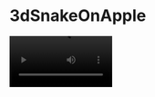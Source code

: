 # 3dSnakeOnApple
<video src='[https://www.youtube.com/watch?v=LVayk8kzoqY]' width=180/>

<h3>Test project for Job application.<p> 
1) MVC is used for game architecture. <p>
2) Implemented Factory, ObjectPool, State Machine pattern. Factory is for Game Objects creation. ObjectPool is used for player body and consumables, StateMachine is used for switching between game states.<p>
3) Player is created at runtime using DI Vcontainer.<p>
4) Game Has Initial Scene Where hapepn main initializations.<p>
To start Game correctly you should be at Initial Scene.<p>
</h3>

